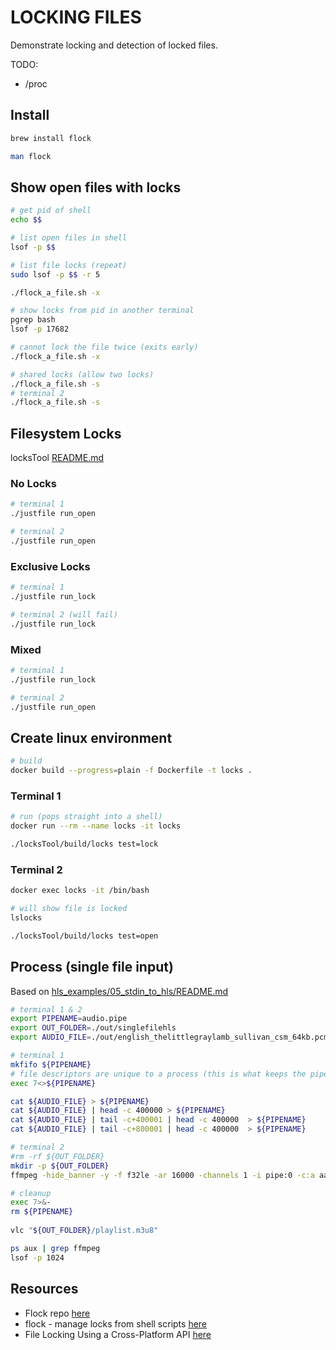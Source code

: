 # LOCKING FILES

Demonstrate locking and detection of locked files.  

TODO:

* /proc

## Install

```sh
brew install flock

man flock
```

## Show open files with locks

```bash
# get pid of shell
echo $$

# list open files in shell
lsof -p $$

# list file locks (repeat)
sudo lsof -p $$ -r 5  

./flock_a_file.sh -x

# show locks from pid in another terminal
pgrep bash    
lsof -p 17682 

# cannot lock the file twice (exits early)
./flock_a_file.sh -x

# shared locks (allow two locks)
./flock_a_file.sh -s
# terminal 2
./flock_a_file.sh -s
```

## Filesystem Locks

locksTool [README.md](./locksTool/README.md)  

### No Locks

```sh
# terminal 1
./justfile run_open

# terminal 2
./justfile run_open
```

### Exclusive Locks

```sh
# terminal 1
./justfile run_lock

# terminal 2 (will fail)
./justfile run_lock
```

### Mixed

```sh
# terminal 1
./justfile run_lock

# terminal 2
./justfile run_open
```

## Create linux environment

```sh
# build
docker build --progress=plain -f Dockerfile -t locks .
```

### Terminal 1

```sh
# run (pops straight into a shell)
docker run --rm --name locks -it locks

./locksTool/build/locks test=lock
```

### Terminal 2

```sh
docker exec locks -it /bin/bash

# will show file is locked
lslocks

./locksTool/build/locks test=open
```

## Process (single file input)

Based on [hls_examples/05_stdin_to_hls/README.md](https://github.com/chrisguest75/hls_examples/blob/master/05_stdin_to_hls/README.md)  

```bash
# terminal 1 & 2
export PIPENAME=audio.pipe
export OUT_FOLDER=./out/singlefilehls
export AUDIO_FILE=./out/english_thelittlegraylamb_sullivan_csm_64kb.pcm 

# terminal 1
mkfifo ${PIPENAME}
# file descriptors are unique to a process (this is what keeps the pipe open).
exec 7<>${PIPENAME}

cat ${AUDIO_FILE} > ${PIPENAME}
cat ${AUDIO_FILE} | head -c 400000 > ${PIPENAME}
cat ${AUDIO_FILE} | tail -c+400001 | head -c 400000  > ${PIPENAME}
cat ${AUDIO_FILE} | tail -c+800001 | head -c 400000  > ${PIPENAME}

# terminal 2
#rm -rf ${OUT_FOLDER}
mkdir -p ${OUT_FOLDER}
ffmpeg -hide_banner -y -f f32le -ar 16000 -channels 1 -i pipe:0 -c:a aac -b:a 128k -muxdelay 0 -f hls -hls_time 10 -hls_segment_type mpegts -hls_segment_filename "${OUT_FOLDER}/file%d.ts" "${OUT_FOLDER}/playlist.m3u8" < ${PIPENAME}

# cleanup
exec 7>&-   
rm ${PIPENAME}
 
vlc "${OUT_FOLDER}/playlist.m3u8"

ps aux | grep ffmpeg 
lsof -p 1024 

```

## Resources

* Flock repo [here](https://github.com/discoteq/flock)  
* flock - manage locks from shell scripts [here](https://manpages.ubuntu.com/manpages/xenial/man1/flock.1.html)  
* File Locking Using a Cross-Platform API [here](https://www.oreilly.com/library/view/python-cookbook/0596001673/ch04s25.html)  
